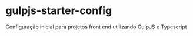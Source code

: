 # gulpjs-starter-config
Configuração inicial para projetos front end utilizando GulpJS e Typescript
